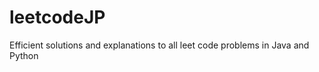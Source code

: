 leetcodeJP
==========

Efficient solutions and explanations to all leet code problems in Java and Python
